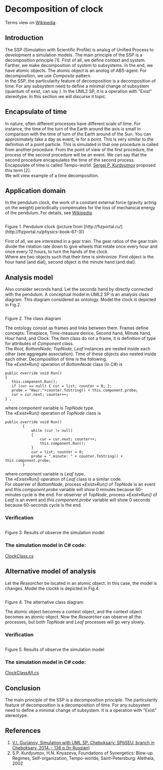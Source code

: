 # Decomposition of clock
Terms view on [Wikipedia](https://en.wikipedia.org/wiki/Pendulum_clock).
## Introduction
The SSP (Simulation with Scientific Profile) is analog of Unified Process to development a simulation models. The main principle of the SSP is a decomposition principle [1]. First of all, we define context and system. Farther, we make decomposition of system to subsystems. In the end, we have atomic objects. The atomic object is an anolog of ABS-agent. For decomposition, we use *Composite* pattern.<br/>
In the SSP, the particularity feature of decomposition is a decomposition of time. For any subsystem need to define a minimal change of subsystem (quantum of exist, can say ). In the UML2 SP, it is a operation with "Exist" stereotype. In this section we will discurse it topic.

## Encapsulate of time
In nature, often different processes have different scale of time. For instance, the time of the turn of the Earth around the axis is small in comparison with the time of turn of the Earth around of the Sun. You can approximately take a day as event, ie for a point. This is very similar to the definition of a point particle. This is simulated in that one procedure is called from another procedure. From the point of view of the first procedure, the process of the second procedure will be an event. We can say that the second procedure encapsulates the time of the second process.<br/>
Encapsulate of time is called Tempo-world. [Sergei P. Kurdyumov](https://en.wikipedia.org/wiki/Sergei_P._Kurdyumov) proposed this term [2].<br/>
We will view example of a time decomposition.

## Application domain
In the pendulum clock, the work of a constant external force (gravity acting on the weight) periodically compensates for the loss of mechanical energy of the pendulum. For details, see [Wikipedia](https://en.wikipedia.org/wiki/Pendulum_clock).
<p><img src="clock.png" alt="" /></p>
Figure 1. Pendulum clock (picture from [http://fizportal.ru/](http://fizportal.ru/physics-book-67-3))<br/>

First of all, we are interested in a gear train.
The gear ratios of the gear train divide the rotation rate down to give wheels that rotate once every hour and once every 12 hours, to turn the hands of the clock.<br/> 
Where are two objects such that their time is sinhronize. First object is the hour hand (and dial), second object is the minute hand (and dial). 

## Analysis model
Also consider seconds hand. Let the seconds hand by directly connected with the pendulum.
A conceptual model in UML2 SP is an analysis class diagram. This diagram considered as ontology. 
Model the clock is depicted in Fig.2.

<p><img src="clockClassDiagram.png" alt="" /></p>
Figure 2. The class diagram<br/>

The ontology consist as frames and links between them. Frames define concepts: Timepiece, Time-measure device, Second hand, Minute hand, Hour hand, and Clock. The *Item* class do not a frame, it is definition of type for attributes of *Component* class.<br/>
The *Root, BottomNode, TopNode, Leaf* instances are nested inside each other (see aggregate association). Time of these objects also  nested inside each other. Decomposition of time is the following.<br/>
The *«Exist»Run()* operation of *BottomNode* class (in C#) is 
```
public override void Run()
{
   this.component.Run();
   if (cur == null) { cur = list; counter = 0; };
   probe = "Haur:"+counter.ToString() + this.component.probe;
   cur = cur.next; counter++;
} ,
```
where *component* variable is *TopNode* type.<br/>
The *«Exist»Run()* operation of *TopNode* class is
```
public override void Run()
        {
            while (cur != null)
            {
                cur = cur.next; counter++;
                this.component.Run();
            }
            cur = list; counter = 0;
            probe = ".minute: " + counter.ToString() + this.component.probe;
        }
```
where *component* variable is *Leaf* type.<br/>
The *«Exist»Run()* operation of *Leaf* class  is a similar code.<br/>
For observer of *BottomNode*, process *«Exist»Run()* of *TopNode* is an event and *this.component.probe* variable will show 0 minutes because 60-minutes cycle is the end. For observer of *TopNode*, process *«Exist»Run()* of *Leaf* is an event and *this.component.probe* variable will show 0 seconds because 60-seconds cycle is the end.

### Verification
<p><img src="main_form.png" alt="" /></p>
Figure 3. Results of observe the simulation model<br/>

### The simulation model in C# code:  
[ClockClass.cs](https://github.com/vgurianov/uml-sp/blob/master/examples/clock/ClockClass.cs) 

## Alternative model of analysis 
Let the *Researcher* be located in an atomic object. In this case, the model is changes. 
Model the clockk is depicted in Fig.4.

<p><img src="clockClassDiagram2.png" alt="" /></p>
Figure 4. The alternative class diagram<br/>

The atomic object becomes a context object, and the context object becomes an atomic object. Now the *Researcher* can observe all the processes, but both *TopNode* and *Leaf* processes will go very slowly.

### Verification
<p><img src="main_form2.png" alt="" /></p>
Figure 5. Results of observe the simulation model<br/>

### The simulation model in C# code:  
[ClockClassAlt.cs](https://github.com/vgurianov/uml-sp/blob/master/examples/clock/ClockClassAlt.cs)

## Conclusion
The main principle of the SSP is a decomposition principle. The particularity feature of decomposition is a decomposition of time. For any subsystem need to define a minimal change of subsystem. It is a operation with "Exist" stereotype.<br/>

## References
1.	[V.I. Gurianov, Simulation with UML SP. Cheboksary: SPbSEU, branch in Cheboksary, 2014. - 136 p.(In Russian)](http://simulation.su/static/en-books.html)
2. S.P. Kurdyumov, H.N. Knyazeva, Foundations of Synergetics: Blow-up Regimes, Self-organization, Tempo-worlds, Saint-Petersburg: Aletheia, 2002 
